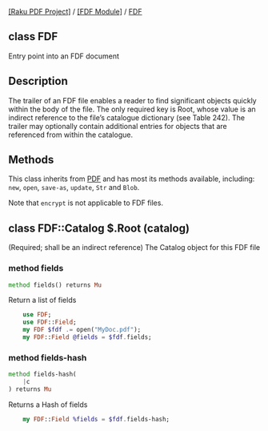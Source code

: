 [[Raku PDF Project]](https://pdf-raku.github.io)
 / [[FDF Module]](https://pdf-raku.github.io/FDF-raku)
 / [FDF](https://pdf-raku.github.io/FDF-raku/FDF)

class FDF
---------

Entry point into an FDF document

Description
-----------

The trailer of an FDF file enables a reader to find significant objects quickly within the body of the file. The only required key is Root, whose value is an indirect reference to the file’s catalogue dictionary (see Table 242). The trailer may optionally contain additional entries for objects that are referenced from within the catalogue.

Methods
-------

This class inherits from [PDF](https://pdf-raku.github.io/PDF-raku) and has most its methods available, including: `new`, `open`, `save-as`, `update`, `Str` and `Blob`.

Note that `encrypt` is not applicable to FDF files.

class FDF::Catalog $.Root (catalog)
-----------------------------------

(Required; shall be an indirect reference) The Catalog object for this FDF file

### method fields

```raku
method fields() returns Mu
```

Return a list of fields

```raku
    use FDF;
    use FDF::Field;
    my FDF $fdf .= open("MyDoc.pdf");
    my FDF::Field @fields = $fdf.fields;
```

### method fields-hash

```raku
method fields-hash(
    |c
) returns Mu
```

Returns a Hash of fields

```raku
    my FDF::Field %fields = $fdf.fields-hash;
```

